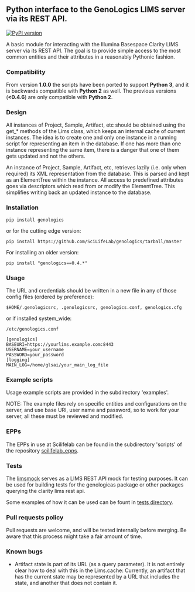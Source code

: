 ## Python interface to the GenoLogics LIMS server via its REST API.

[![PyPI version](https://badge.fury.io/py/genologics.svg)](http://badge.fury.io/py/genologics)

A basic module for interacting with the Illumina Basespace Clarity LIMS server via
its REST API. The goal is to provide simple access to the most common
entities and their attributes in a reasonably Pythonic fashion.

### Compatibility

From version **1.0.0** the scripts have been ported to support **Python 3**,
and it is backwards compatible with **Python 2** as well. The previous versions
(**<0.4.6**) are only compatible with **Python 2**.

### Design

All instances of Project, Sample, Artifact, etc should be obtained using
the get\_\* methods of the Lims class, which keeps an internal cache of
current instances. The idea is to create one and only one instance in
a running script for representing an item in the database. If one has
more than one instance representing the same item, there is a danger that
one of them gets updated and not the others.

An instance of Project, Sample, Artifact, etc, retrieves lazily (i.e.
only when required) its XML representation from the database. This
is parsed and kept as an ElementTree within the instance. All access
to predefined attributes goes via descriptors which read from or
modify the ElementTree. This simplifies writing back an updated
instance to the database.

### Installation

```
pip install genologics
```

or for the cutting edge version:

```
pip install https://github.com/SciLifeLab/genologics/tarball/master
```

For installing an older version:

```
pip install "genologics==0.4.*"
```

### Usage

The URL and credentials should be written in a new file in any
of those config files (ordered by preference):

```
$HOME/.genologicsrc, .genologicsrc, genologics.conf, genologics.cfg
```

or if installed system_wide:

```
/etc/genologics.conf
```

```
[genologics]
BASEURI=https://yourlims.example.com:8443
USERNAME=your_username
PASSWORD=your_password
[logging]
MAIN_LOG=/home/glsai/your_main_log_file
```

### Example scripts

Usage example scripts are provided in the subdirectory 'examples'.

NOTE: The example files rely on specific entities and configurations
on the server, and use base URI, user name and password, so to work
for your server, all these must be reviewed and modified.

### EPPs

The EPPs in use at Scilifelab can be found in the subdirectory 'scripts' of the repository [scilifelab_epps](https://github.com/SciLifeLab/scilifelab_epps/).

### Tests

The [limsmock](https://github.com/Clinical-Genomics/limsmock) serves as a LIMS REST API mock for testing purposes. It can be used for building tests for the genologicas package or other packages querying the clarity lims rest api.

Some examples of how it can be used can be fount in [tests directory](https://github.com/Clinical-Genomics/limsmock/tree/master/tests).

### Pull requests policy

Pull requests are welcome, and will be tested internally before merging. Be aware that this process might take a fair amount of time.

### Known bugs

- Artifact state is part of its URL (as a query parameter).
  It is not entirely clear how to deal with this in the Lims.cache:
  Currently, an artifact that has the current state may be represented
  by a URL that includes the state, and another that does not contain it.
